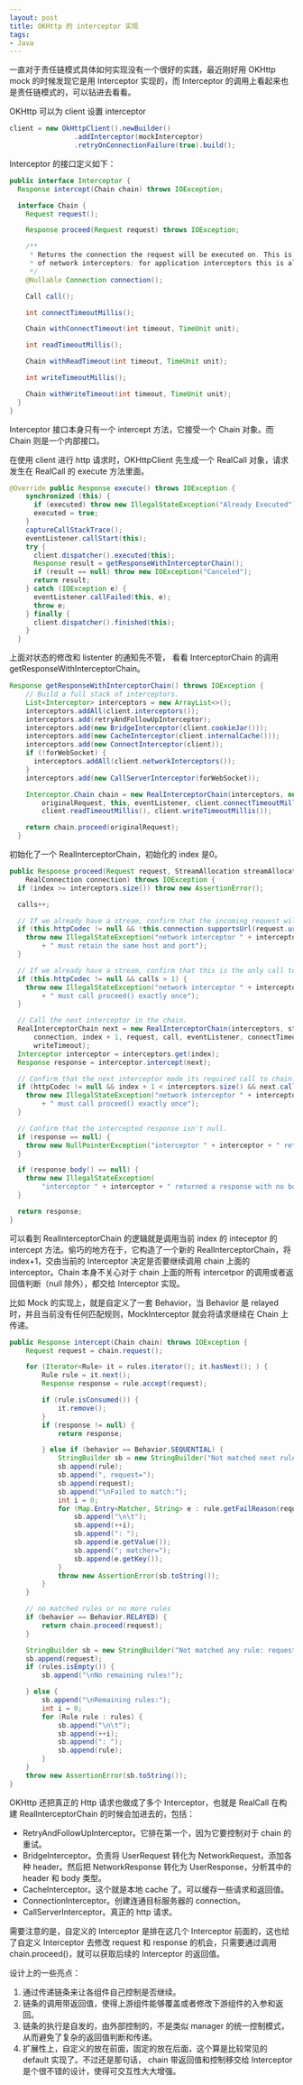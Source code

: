```yaml
---
layout: post
title: OKHttp 的 interceptor 实现
tags:
- Java
---
```


一直对于责任链模式具体如何实现没有一个很好的实践，最近刚好用 OKHttp mock 的时候发现它是用 Interceptor 实现的，而 Interceptor 的调用上看起来也是责任链模式的，可以钻进去看看。

OKHttp 可以为 client 设置 interceptor

```java
client = new OkHttpClient().newBuilder()
                .addInterceptor(mockInterceptor)
                .retryOnConnectionFailure(true).build();
```

Interceptor 的接口定义如下：

```java
public interface Interceptor {
  Response intercept(Chain chain) throws IOException;

  interface Chain {
    Request request();

    Response proceed(Request request) throws IOException;

    /**
     * Returns the connection the request will be executed on. This is only available in the chains
     * of network interceptors; for application interceptors this is always null.
     */
    @Nullable Connection connection();

    Call call();

    int connectTimeoutMillis();

    Chain withConnectTimeout(int timeout, TimeUnit unit);

    int readTimeoutMillis();

    Chain withReadTimeout(int timeout, TimeUnit unit);

    int writeTimeoutMillis();

    Chain withWriteTimeout(int timeout, TimeUnit unit);
  }
}
```

Interceptor 接口本身只有一个 intercept 方法，它接受一个 Chain 对象。而 Chain 则是一个内部接口。

在使用 client 进行 http 请求时，OKHttpClient 先生成一个 RealCall 对象，请求发生在 RealCall 的 execute 方法里面。

```java
@Override public Response execute() throws IOException {
    synchronized (this) {
      if (executed) throw new IllegalStateException("Already Executed");
      executed = true;
    }
    captureCallStackTrace();
    eventListener.callStart(this);
    try {
      client.dispatcher().executed(this);
      Response result = getResponseWithInterceptorChain();
      if (result == null) throw new IOException("Canceled");
      return result;
    } catch (IOException e) {
      eventListener.callFailed(this, e);
      throw e;
    } finally {
      client.dispatcher().finished(this);
    }
  }
```

上面对状态的修改和 listenter 的通知先不管， 看看 InterceptorChain 的调用 getResponseWithInterceptorChain。

```java
Response getResponseWithInterceptorChain() throws IOException {
    // Build a full stack of interceptors.
    List<Interceptor> interceptors = new ArrayList<>();
    interceptors.addAll(client.interceptors());
    interceptors.add(retryAndFollowUpInterceptor);
    interceptors.add(new BridgeInterceptor(client.cookieJar()));
    interceptors.add(new CacheInterceptor(client.internalCache()));
    interceptors.add(new ConnectInterceptor(client));
    if (!forWebSocket) {
      interceptors.addAll(client.networkInterceptors());
    }
    interceptors.add(new CallServerInterceptor(forWebSocket));

    Interceptor.Chain chain = new RealInterceptorChain(interceptors, null, null, null, 0,
        originalRequest, this, eventListener, client.connectTimeoutMillis(),
        client.readTimeoutMillis(), client.writeTimeoutMillis());

    return chain.proceed(originalRequest);
  }
```

初始化了一个 RealInterceptorChain，初始化的 index 是0。

```java
public Response proceed(Request request, StreamAllocation streamAllocation, HttpCodec httpCodec,
    RealConnection connection) throws IOException {
  if (index >= interceptors.size()) throw new AssertionError();

  calls++;

  // If we already have a stream, confirm that the incoming request will use it.
  if (this.httpCodec != null && !this.connection.supportsUrl(request.url())) {
    throw new IllegalStateException("network interceptor " + interceptors.get(index - 1)
        + " must retain the same host and port");
  }

  // If we already have a stream, confirm that this is the only call to chain.proceed().
  if (this.httpCodec != null && calls > 1) {
    throw new IllegalStateException("network interceptor " + interceptors.get(index - 1)
        + " must call proceed() exactly once");
  }

  // Call the next interceptor in the chain.
  RealInterceptorChain next = new RealInterceptorChain(interceptors, streamAllocation, httpCodec,
      connection, index + 1, request, call, eventListener, connectTimeout, readTimeout,
      writeTimeout);
  Interceptor interceptor = interceptors.get(index);
  Response response = interceptor.intercept(next);

  // Confirm that the next interceptor made its required call to chain.proceed().
  if (httpCodec != null && index + 1 < interceptors.size() && next.calls != 1) {
    throw new IllegalStateException("network interceptor " + interceptor
        + " must call proceed() exactly once");
  }

  // Confirm that the intercepted response isn't null.
  if (response == null) {
    throw new NullPointerException("interceptor " + interceptor + " returned null");
  }

  if (response.body() == null) {
    throw new IllegalStateException(
        "interceptor " + interceptor + " returned a response with no body");
  }

  return response;
}
```

可以看到 RealInterceptorChain 的逻辑就是调用当前 index 的 inteceptor 的 intercept 方法。偷巧的地方在于，它构造了一个新的 RealInterceptorChain，将 index+1，交由当前的 Interceptor 决定是否要继续调用 chain 上面的 interceptor。Chain 本身不关心对于 chain 上面的所有 intercetpor 的调用或者返回值判断（null 除外），都交给 Interceptor 实现。

比如 Mock 的实现上，就是自定义了一套 Behavior，当 Behavior 是 relayed 时，并且当前没有任何匹配规则，MockInterceptor 就会将请求继续在 Chain 上传递。

```java
public Response intercept(Chain chain) throws IOException {
    Request request = chain.request();

    for (Iterator<Rule> it = rules.iterator(); it.hasNext(); ) {
        Rule rule = it.next();
        Response response = rule.accept(request);

        if (rule.isConsumed()) {
            it.remove();
        }
        if (response != null) {
            return response;

        } else if (behavior == Behavior.SEQUENTIAL) {
            StringBuilder sb = new StringBuilder("Not matched next rule: ");
            sb.append(rule);
            sb.append(", request=");
            sb.append(request);
            sb.append("\nFailed to match:");
            int i = 0;
            for (Map.Entry<Matcher, String> e : rule.getFailReason(request).entrySet()) {
                sb.append("\n\t");
                sb.append(++i);
                sb.append(": ");
                sb.append(e.getValue());
                sb.append("; matcher=");
                sb.append(e.getKey());
            }
            throw new AssertionError(sb.toString());
        }
    }

    // no matched rules or no more rules
    if (behavior == Behavior.RELAYED) {
        return chain.proceed(request);
    }

    StringBuilder sb = new StringBuilder("Not matched any rule: request=");
    sb.append(request);
    if (rules.isEmpty()) {
        sb.append("\nNo remaining rules!");

    } else {
        sb.append("\nRemaining rules:");
        int i = 0;
        for (Rule rule : rules) {
            sb.append("\n\t");
            sb.append(++i);
            sb.append(": ");
            sb.append(rule);
        }
    }
    throw new AssertionError(sb.toString());
}
```

OKHttp 还把真正的 Http 请求也做成了多个 Interceptor，也就是 RealCall 在构建 RealInterceptorChain 的时候会加进去的，包括：

-   RetryAndFollowUpInterceptor。它排在第一个，因为它要控制对于 chain 的重试。
-   BridgeInterceptor。负责将 UserRequest 转化为 NetworkRequest，添加各种 header。然后把 NetworkResponse 转化为 UserResponse，分析其中的 header 和 body 类型。
-   CacheInterceptor。这个就是本地 cache 了。可以缓存一些请求和返回值。
-   ConnectionInterceptor。创建连通目标服务器的 connection。
-   CallServerInterceptor。真正的 http 请求。

需要注意的是，自定义的 Interceptor 是排在这几个 Interceptor 前面的，这也给了自定义 Interceptor 去修改 request 和 response 的机会，只需要通过调用 chain.proceed()，就可以获取后续的 Interceptor 的返回值。

设计上的一些亮点：

1.  通过传递链条来让各组件自己控制是否继续。
2.  链条的调用带返回值，使得上游组件能够覆盖或者修改下游组件的入参和返回。
3.  链条的执行是自发的，由外部控制的，不是类似 manager 的统一控制模式，从而避免了复杂的返回值判断和传递。
4.  扩展性上，自定义的放在前面，固定的放在后面，这个算是比较常见的 default 实现了。不过还是那句话， chain 带返回值和控制移交给 Interceptor 是个很不错的设计，使得可交互性大大增强。
